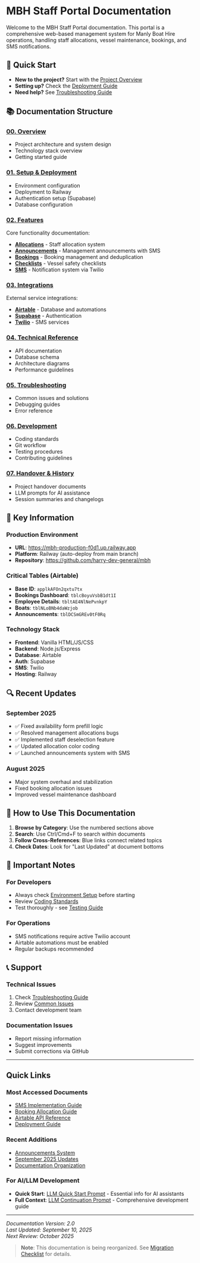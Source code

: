 # MBH Staff Portal Documentation

Welcome to the MBH Staff Portal documentation. This portal is a comprehensive web-based management system for Manly Boat Hire operations, handling staff allocations, vessel maintenance, bookings, and SMS notifications.

## 🚀 Quick Start

- **New to the project?** Start with the [Project Overview](./00-overview/project-overview.md)
- **Setting up?** Check the [Deployment Guide](./01-setup/deployment-guide.md)
- **Need help?** See [Troubleshooting Guide](./05-troubleshooting/common-issues.md)

## 📚 Documentation Structure

### [00. Overview](./00-overview/)
- Project architecture and system design
- Technology stack overview
- Getting started guide

### [01. Setup & Deployment](./01-setup/)
- Environment configuration
- Deployment to Railway
- Authentication setup (Supabase)
- Database configuration

### [02. Features](./02-features/)
Core functionality documentation:
- **[Allocations](./02-features/allocations/)** - Staff allocation system
- **[Announcements](./02-features/announcements/)** - Management announcements with SMS
- **[Bookings](./02-features/bookings/)** - Booking management and deduplication
- **[Checklists](./02-features/checklists/)** - Vessel safety checklists
- **[SMS](./02-features/sms/)** - Notification system via Twilio

### [03. Integrations](./03-integrations/)
External service integrations:
- **[Airtable](./03-integrations/airtable/)** - Database and automations
- **[Supabase](./03-integrations/supabase/)** - Authentication
- **[Twilio](./03-integrations/twilio/)** - SMS services

### [04. Technical Reference](./04-technical/)
- API documentation
- Database schema
- Architecture diagrams
- Performance guidelines

### [05. Troubleshooting](./05-troubleshooting/)
- Common issues and solutions
- Debugging guides
- Error reference

### [06. Development](./06-development/)
- Coding standards
- Git workflow
- Testing procedures
- Contributing guidelines

### [07. Handover & History](./07-handover/)
- Project handover documents
- LLM prompts for AI assistance
- Session summaries and changelogs

## 🔑 Key Information

### Production Environment
- **URL**: https://mbh-production-f0d1.up.railway.app
- **Platform**: Railway (auto-deploy from main branch)
- **Repository**: https://github.com/harry-dev-general/mbh

### Critical Tables (Airtable)
- **Base ID**: `applkAFOn2qxtu7tx`
- **Bookings Dashboard**: `tblcBoyuVsbB1dt1I`
- **Employee Details**: `tbltAE4NlNePvnkpY`
- **Boats**: `tblNLoBNb4daWzjob`
- **Announcements**: `tblDCSmGREv0tF0Rq`

### Technology Stack
- **Frontend**: Vanilla HTML/JS/CSS
- **Backend**: Node.js/Express
- **Database**: Airtable
- **Auth**: Supabase
- **SMS**: Twilio
- **Hosting**: Railway

## 🔍 Recent Updates

### September 2025
- ✅ Fixed availability form prefill logic
- ✅ Resolved management allocations bugs
- ✅ Implemented staff deselection feature
- ✅ Updated allocation color coding
- ✅ Launched announcements system with SMS

### August 2025
- Major system overhaul and stabilization
- Fixed booking allocation issues
- Improved vessel maintenance dashboard

## 📖 How to Use This Documentation

1. **Browse by Category**: Use the numbered sections above
2. **Search**: Use Ctrl/Cmd+F to search within documents
3. **Follow Cross-References**: Blue links connect related topics
4. **Check Dates**: Look for "Last Updated" at document bottoms

## 🚨 Important Notes

### For Developers
- Always check [Environment Setup](./01-setup/environment-setup.md) before starting
- Review [Coding Standards](./06-development/coding-standards.md)
- Test thoroughly - see [Testing Guide](./06-development/testing-guide.md)

### For Operations
- SMS notifications require active Twilio account
- Airtable automations must be enabled
- Regular backups recommended

## 📞 Support

### Technical Issues
1. Check [Troubleshooting Guide](./05-troubleshooting/)
2. Review [Common Issues](./05-troubleshooting/common-issues.md)
3. Contact development team

### Documentation Issues
- Report missing information
- Suggest improvements
- Submit corrections via GitHub

---

## Quick Links

### Most Accessed Documents
- [SMS Implementation Guide](./02-features/sms/comprehensive-guide.md)
- [Booking Allocation Guide](./02-features/allocations/allocation-guide.md)
- [Airtable API Reference](./03-integrations/airtable/api-reference.md)
- [Deployment Guide](./01-setup/deployment-guide.md)

### Recent Additions
- [Announcements System](./02-features/announcements/implementation-guide.md)
- [September 2025 Updates](./07-handover/session-summaries/september-2025.md)
- [Documentation Organization](./DOCUMENTATION_ORGANIZATION_REPORT.md)

### For AI/LLM Development
- **Quick Start**: [LLM Quick Start Prompt](./LLM_QUICK_START_PROMPT.md) - Essential info for AI assistants
- **Full Context**: [LLM Continuation Prompt](./LLM_CONTINUATION_PROMPT.md) - Comprehensive development guide

---

*Documentation Version: 2.0*  
*Last Updated: September 10, 2025*  
*Next Review: October 2025*

> **Note**: This documentation is being reorganized. See [Migration Checklist](./DOCUMENTATION_MIGRATION_CHECKLIST.md) for details.

